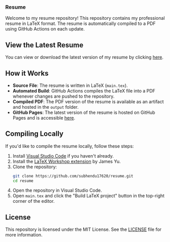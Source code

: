 ### Resume

Welcome to my resume repository! This repository contains my professional resume in LaTeX format. The resume is automatically compiled to a PDF using GitHub Actions on each update.

## View the Latest Resume

You can view or download the latest version of my resume by clicking [here](https://subhendu17620.github.io/resume/output/resume.pdf).

## How it Works

- **Source File**: The resume is written in LaTeX (`main.tex`).
- **Automated Build**: GitHub Actions compiles the LaTeX file into a PDF whenever changes are pushed to the repository.
- **Compiled PDF**: The PDF version of the resume is available as an artifact and hosted in the `output` folder.
- **GitHub Pages**: The latest version of the resume is hosted on GitHub Pages and is accessible [here](https://subhendu17620.github.io/resume/output/resume.pdf).

## Compiling Locally

If you'd like to compile the resume locally, follow these steps:

1. Install [Visual Studio Code](https://code.visualstudio.com/) if you haven't already.
2. Install the [LaTeX Workshop extension](https://marketplace.visualstudio.com/items?itemName=James-Yu.latex-workshop) by James Yu.
3. Clone the repository:
   ```bash
   git clone https://github.com/subhendu17620/resume.git
   cd resume
   ```
4. Open the repository in Visual Studio Code.
5. Open `main.tex` and click the "Build LaTeX project" button in the top-right corner of the editor.

## License

This repository is licensed under the MIT License. See the [LICENSE](LICENSE) file for more information.
